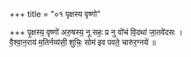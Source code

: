 +++
title = "०१ पृक्षस्य वृष्णो"

+++
पृ॒क्षस्य॒ वृष्णो॑ अरु॒षस्य॒ नू सहः॒ प्र नु वो॑चं वि॒दथा॑ जा॒तवे॑दसः ।  
वै॒श्वा॒न॒राय॑ म॒तिर्नव्य॑सी॒ शुचिः॒ सोम॑ इव पवते॒ चारु॑र॒ग्नये॑ ॥